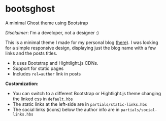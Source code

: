 bootsghost
==========

A minimal Ghost theme using Bootstrap

_Disclaimer_: I'm a developer, not a designer :)

This is a minimal theme I made for my personal blog ([here](http://alexphibits.azurewebsites.net)). I was looking for a simple responsive design, displaying just the blog name with a few links and the posts titles.

* It uses Bootstrap and Hightlight.js CDNs.
* Support for static pages
* Includes `rel=author` link in posts

**Customization:**

* You can switch to a different Bootstrap or Hightlight.js theme changing the linked css in `default.hbs`
* The static links at the left-side are in `partials/static-links.hbs` 
* The social links (icons) below the author info are in `partials/social-links.hbs` 